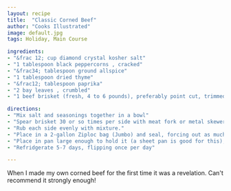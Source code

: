 ```yaml
---
layout: recipe
title:  "Classic Corned Beef"
author: "Cooks Illustrated"
image: default.jpg
tags: Holiday, Main Course

ingredients:
- "&frac 12; cup diamond crystal kosher salt"
- "1 tablespoon black peppercorns , cracked"
- "&frac34; tablespoon ground allspice"
- "1 tablespoon dried thyme"
- "&frac12; tablespoon paprika"
- "2 bay leaves , crumbled"
- "1 beef brisket (fresh, 4 to 6 pounds), preferably point cut, trimmed of excess fat, rinsed and patted dry"

directions:
- "Mix salt and seasonings together in a bowl"
- "Spear brisket 30 or so times per side with meat fork or metal skewer"
- "Rub each side evenly with mixture."
- "Place in a 2-gallon Ziploc bag (Jumbo) and seal, forcing out as much air as possible"
- "Place in pan large enough to hold it (a sheet pan is good for this), cover with a second, similar sized pan, and weight down with bricks or cans."
- "Refridgerate 5-7 days, flipping once per day"

---
```


When I made my own corned beef for the first time it was a revelation.  Can't recommend it strongly enough!
